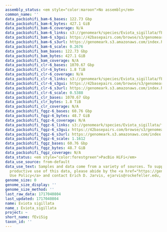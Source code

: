 ```yaml
---
assembly_status: <em style="color:maroon">No assembly</em>
common_name: ''
data_pacbiohifi_bam-6_bases: 122.73 Gbp
data_pacbiohifi_bam-6_bytes: 427.1 GiB
data_pacbiohifi_bam-6_coverage: N/A
data_pacbiohifi_bam-6_links: s3://genomeark/species/Eviota_sigillata/fEviSig6/genomic_data/pacbio_hifi/<br>
data_pacbiohifi_bam-6_s3gui: https://42basepairs.com/browse/s3/genomeark/species/Eviota_sigillata/fEviSig6/genomic_data/pacbio_hifi/
data_pacbiohifi_bam-6_s3url: https://genomeark.s3.amazonaws.com/index.html?prefix=species/Eviota_sigillata/fEviSig6/genomic_data/pacbio_hifi/
data_pacbiohifi_bam-6_scale: 0.2676
data_pacbiohifi_bam_bases: 122.73 Gbp
data_pacbiohifi_bam_bytes: 427.1 GiB
data_pacbiohifi_bam_coverage: N/A
data_pacbiohifi_clr-6_bases: 1070.67 Gbp
data_pacbiohifi_clr-6_bytes: 1.8 TiB
data_pacbiohifi_clr-6_coverage: N/A
data_pacbiohifi_clr-6_links: s3://genomeark/species/Eviota_sigillata/fEviSig6/genomic_data/pacbio_hifi/<br>
data_pacbiohifi_clr-6_s3gui: https://42basepairs.com/browse/s3/genomeark/species/Eviota_sigillata/fEviSig6/genomic_data/pacbio_hifi/
data_pacbiohifi_clr-6_s3url: https://genomeark.s3.amazonaws.com/index.html?prefix=species/Eviota_sigillata/fEviSig6/genomic_data/pacbio_hifi/
data_pacbiohifi_clr-6_scale: 0.5388
data_pacbiohifi_clr_bases: 1070.67 Gbp
data_pacbiohifi_clr_bytes: 1.8 TiB
data_pacbiohifi_clr_coverage: N/A
data_pacbiohifi_fqgz-6_bases: 60.76 Gbp
data_pacbiohifi_fqgz-6_bytes: 48.7 GiB
data_pacbiohifi_fqgz-6_coverage: N/A
data_pacbiohifi_fqgz-6_links: s3://genomeark/species/Eviota_sigillata/fEviSig6/genomic_data/pacbio_hifi/<br>
data_pacbiohifi_fqgz-6_s3gui: https://42basepairs.com/browse/s3/genomeark/species/Eviota_sigillata/fEviSig6/genomic_data/pacbio_hifi/
data_pacbiohifi_fqgz-6_s3url: https://genomeark.s3.amazonaws.com/index.html?prefix=species/Eviota_sigillata/fEviSig6/genomic_data/pacbio_hifi/
data_pacbiohifi_fqgz-6_scale: 1.1612
data_pacbiohifi_fqgz_bases: 60.76 Gbp
data_pacbiohifi_fqgz_bytes: 48.7 GiB
data_pacbiohifi_fqgz_coverage: N/A
data_status: <em style="color:forestgreen">PacBio HiFi</em>
data_use_source: from-default
data_use_text: Samples and data come from a variety of sources. To support fair and
  productive use of this data, please abide by the <a href="https://genome10k.soe.ucsc.edu/data-use-policies/">Data
  Use Policy</a> and contact Erich D. Jarvis, ejarvis@rockefeller.edu, with any questions.
genome_size: 0
genome_size_display: ''
genome_size_method: ''
last_raw_data: 1717040804
last_updated: 1717040804
name: Eviota sigillata
name_: Eviota_sigillata
project: ~
short_name: fEviSig
taxon_id: ''
---
```

